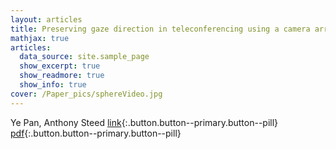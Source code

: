```yaml
---
layout: articles
title: Preserving gaze direction in teleconferencing using a camera array and a spherical display
mathjax: true
articles:
  data_source: site.sample_page
  show_excerpt: true
  show_readmore: true
  show_info: true
cover: /Paper_pics/sphereVideo.jpg
---
```

Ye Pan, Anthony Steed
[link](https://ieeexplore.ieee.org/document/6365433){:.button.button--primary.button--pill}
[pdf](https://ieeexplore.ieee.org/stamp/stamp.jsp?tp=&arnumber=6365433){:.button.button--primary.button--pill}
